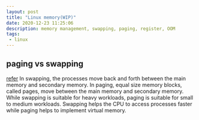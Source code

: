 ```yaml
---
layout: post
title: "Linux memory(WIP)"
date: 2020-12-23 11:25:06
description: memory management, swapping, paging, register, OOM
tags: 
 - linux
---
```


## paging vs swapping
[refer](https://pediaa.com/what-is-the-difference-between-swapping-and-paging/)
In swapping, the processes move back and forth between the main memory and secondary memory. In paging, equal size memory blocks, called pages, move between the main memory and secondary memory.
While swapping is suitable for heavy workloads, paging is suitable for small to medium workloads.
Swapping helps the CPU to access processes faster while paging helps to implement virtual memory.
